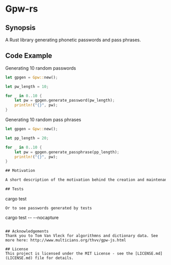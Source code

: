 Gpw-rs
=======

## Synopsis
A Rust library generating phonetic passwords and pass phrases.

## Code Example
Generating 10 random passwords
``` rust
let gpgen = Gpw::new();

let pw_length = 10;

for _ in 0..10 {
    let pw = gpgen.generate_password(pw_length);
    println!("{}", pw);
}
```

Generating 10 random pass phrases
``` rust
let gpgen = Gpw::new();

let pp_length = 20;

for _ in 0..10 {
    let pw = gpgen.generate_passphrase(pp_length);
    println!("{}", pw);
}

## Motivation

A short description of the motivation behind the creation and maintenance of the project. This should explain **why** the project exists.

## Tests

```
cargo test
```
Or to see passwords generated by tests
```
cargo test -- --nocapture
```

## Acknowledgements
Thank you to Tom Van Vleck for algorithmns and dictionary data. See more here: http://www.multicians.org/thvv/gpw-js.html

## License
This project is licensed under the MIT License - see the [LICENSE.md](LICENSE.md) file for details.
